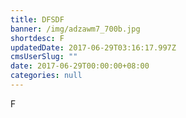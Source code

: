 ```yaml
---
title: DFSDF
banner: /img/adzawm7_700b.jpg
shortdesc: F
updatedDate: 2017-06-29T03:16:17.997Z
cmsUserSlug: ""
date: 2017-06-29T00:00:00+08:00
categories: null
---
```


F